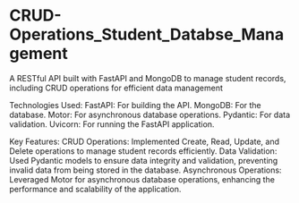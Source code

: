 # CRUD-Operations_Student_Databse_Management
A RESTful API built with FastAPI and MongoDB to manage student records, including CRUD operations for efficient data management

Technologies Used:
FastAPI: For building the API.
MongoDB: For the database.
Motor: For asynchronous database operations.
Pydantic: For data validation.
Uvicorn: For running the FastAPI application.

Key Features:
CRUD Operations: Implemented Create, Read, Update, and Delete operations to manage student records efficiently.
Data Validation: Used Pydantic models to ensure data integrity and validation, preventing invalid data from being stored in the database.
Asynchronous Operations: Leveraged Motor for asynchronous database operations, enhancing the performance and scalability of the application.
